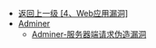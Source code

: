 - [返回上一级 [4、Web应用漏洞]](/4、Web应用漏洞)
- [Adminer](/4、Web应用漏洞/Adminer/)
  - [Adminer-服务器端请求伪造漏洞](/4、Web应用漏洞/Adminer/Adminer-服务器端请求伪造漏洞.md)
